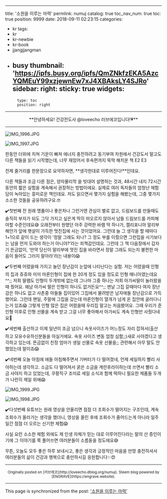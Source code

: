 
---
title: '소원을 이루는 마력'
permlink: numuj
catalog: true
toc_nav_num: true
toc: true
position: 9999
date: 2018-09-11 02:23:15
categories:
- kr
tags:
- kr
- kr-newbie
- kr-book
- jjangjjangman
- busy
thumbnail: 'https://ipfs.busy.org/ipfs/QmZNkfzEKA5AzcYQMEuY99xzjewnEw7xJ4XBAksLY4SJRo'
sidebar:
    right:
        sticky: true
widgets:
    -
        type: toc
        position: right
---


<center>**안녕하세요! 건강전도사 @loveecho 러브에코입니다!💗**</center>

---
![IMG_1996.JPG](https://ipfs.busy.org/ipfs/QmZNkfzEKA5AzcYQMEuY99xzjewnEw7xJ4XBAksLY4SJRo)

![IMG_1997.JPG](https://ipfs.busy.org/ipfs/QmWqh9nnbvqAkZW16zdotZyLNnLWy8DSQkkpk7vCePwV8y)

한동안 더위에 치쳐 기운이 빠져 에너지 충전하려고 동기부여 차원에서 건강도서 말고도 다른 책들을 읽기 시작했는데, 너무 재밌어서 후속편까지 뚝딱 해치운 책 E2 E3

전제 줄거리를 한문장으로 요약하자면, **생각한대로 이루어진다!**인데요.

다른 책들과 조금 다른 점은, 양자물리학 을 빗대어 설명하는 것과, 48시간 내지 72시간동안의 짧은 실험을 계속해서 권장하는 방법이에요. 실제로 여러 독자들의 엄청난 체험담이 녹아있는 흥미로운 책인데요. 저도 읽으면서 몇가지 실험을 해봤는데, 그중 몇가지 소소한 것들을 공유하려구요.🤓

✔️첫번째
전 원래 명품이나 좋은차나 그런거엔 관심이 별로 없고, 드림보드를 만들때도 솔직히 부자가 되도 그닥 가지고 싶은게 딱히 떠오르지 않아서 남들 드림보드를 카피해야할 수준인데요😅 오래전부터 원했던 아주 강력한 바램 딱 하나가, 캘리포니아 말리부 해안가 앞에 햇살이 가득한 멋진집에 사는 것이었어요. 그런데 늘 그 생각을 할 때마다 1+1으로 같이 드는 생각이 ‘정말 그래도 되나? 그 정도 부를 이뤘으면 그런집을 사기보다는 남을 먼저 도와야 하는거 아니야?’라는 죄책감인데요. 그런데 그 책 다음장에서 갑자기 뜬금없이, ‘만약 당신이 말리부에 멋진 집을 바라면서 정말 그래도 되는지 불편한 마음이 들어도 그러지 말아라’라는 내용이😱

✔️두번째
어렸을때 가지고 놀던 장난감이 눈앞에 나타난다는 실험. 저는 어렸을때 인형의 집과 쥬쥬와 미미 마론인형이 집에 한 20개 정도 있을 정도로 인형 매니아였는데요^^;; 저희 딸램도 인형이 두개밖에 없는데 그나마 그중 하나는 저희 아가씨딸이 놀러왔을때 줬어요. 왜냠 아가씨 딸은 인형이 하나도 없거든요^^;; 맨날 그집 갈때마다 여자 장난감은 하나도 없고 사촌중 아들둘 집이있어 그집에서 물려받은 남자애들 장난감으로 가득했어요. 그런데 왠일, 주말에 그집을 갔는데 마론인형이 열개가 넘게 온 집안에 굴러다니는거 있죠😱 그렇게 인형 많은 집은 어렸을때 우리집 말고는 처음봤어요. 그때 우리가 준 인형 이후로 인형 선물을 계속 받고 그걸 너무 좋아해서 아가씨도 계속 인형만 사줬다네요🤭

✔️세번째
출산하고 이제 일년이 조금 넘으니 속옷사이즈가 어느정도 자리 잡혀서(출산하고 모유수유하신분들을 아실거에요. 속옷 사이즈 변동 엄청 심함;;)새로 사야겠다고 생각하고 있는데. 뜬금없이 친정 엄마가 생일 선물로 속옷 선물을;; 관련해서 아무 말도 안했었는데 말이죠😱

✔️네번째
오늘 아침에 애들 아침해주면서 기버터가 다 떨어졌네, 언제 세일하지 빨리 사야하는데 생각하고. 소금도 다 떨어져서 굵은 소금을 계란후라이하는데 쓰면서 빨리 소금 사야지 하고 있었는데, 쿠팡직구 조미료 세일 소식과 함께 떡하니 필요한 제품들 두개가 나란히 제일 위에😱

![IMG_1999.JPG](https://ipfs.busy.org/ipfs/QmcPE2EgThKFJKPv3dQq9Q1p2Rb7fKEekzZZnkhkQhpFSB)

![IMG_1998.JPG](https://ipfs.busy.org/ipfs/QmQAsnVdtwTpVLn8kEYSs5Co7S2Z9ucb4tc62KwEsg3WBs)



✔️다섯번째
유튜브는 원래 영상을 안올리면 점점 더 조회수가 떨어지는 구조인데, 계속 조회수가 올라가는 생각을 했더니, 영상을 올린 후에 조회수가 줄어드는게 아니라 일주일간 점점 더 오르는 신기한 체험😱

사실 요런 소소한 체험 외에도 제 인생 자체가 믿는 대로 이루어진다라는 말의 산 증인이기에 그 이야기를 쭉 풀어쓰면 여러분들이 소름돋을 정도에요😅

무튼, 오늘도 모두 좋은 하루 보내시고, 좋은 생각과 긍정적인 마음을 만땅 충전하셔서 여러분들의 삶이 건강과 행복으로 충만하시길 응원합니다✨😍


***
<center><sup>Originally posted on [러브에코](http://loveecho.dblog.org/numuj). Steem blog powered by [ENGRAVE](https://engrave.website).</sup></center>

- - -

This page is synchronized from the post: ['소원을 이루는 마력'](https://steemit.com/@loveecho/numuj)
